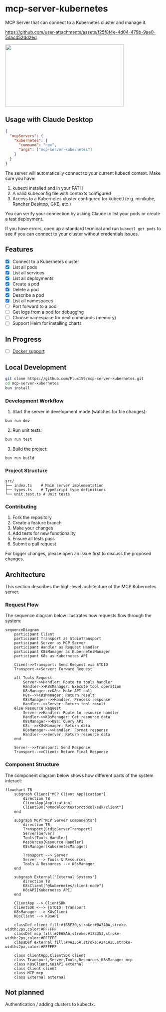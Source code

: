 # mcp-server-kubernetes

MCP Server that can connect to a Kubernetes cluster and manage it.

https://github.com/user-attachments/assets/f25f8f4e-4d04-479b-9ae0-5dac452dd2ed

<a href="https://glama.ai/mcp/servers/w71ieamqrt"><img width="380" height="200" src="https://glama.ai/mcp/servers/w71ieamqrt/badge" /></a>

## Usage with Claude Desktop

```json
{
  "mcpServers": {
    "kubernetes": {
      "command": "npx",
      "args": ["mcp-server-kubernetes"]
    }
  }
}
```

The server will automatically connect to your current kubectl context. Make sure you have:

1. kubectl installed and in your PATH
2. A valid kubeconfig file with contexts configured
3. Access to a Kubernetes cluster configured for kubectl (e.g. minikube, Rancher Desktop, GKE, etc.)

You can verify your connection by asking Claude to list your pods or create a test deployment.

If you have errors, open up a standard terminal and run `kubectl get pods` to see if you can connect to your cluster without credentials issues.

## Features

- [x] Connect to a Kubernetes cluster
- [x] List all pods
- [x] List all services
- [x] List all deployments
- [x] Create a pod
- [x] Delete a pod
- [x] Describe a pod
- [x] List all namespaces
- [ ] Port forward to a pod
- [ ] Get logs from a pod for debugging
- [ ] Choose namespace for next commands (memory)
- [ ] Support Helm for installing charts

## In Progress

- [ ] [Docker support](https://github.com/Flux159/mcp-server-kubernetes/pull/9)

## Local Development

```bash
git clone https://github.com/Flux159/mcp-server-kubernetes.git
cd mcp-server-kubernetes
bun install
```

### Development Workflow

1. Start the server in development mode (watches for file changes):

```bash
bun run dev
```

2. Run unit tests:

```bash
bun run test
```

3. Build the project:

```bash
bun run build
```

### Project Structure

```
src/
├── index.ts    # Main server implementation
├── types.ts    # TypeScript type definitions
└── unit.test.ts # Unit tests
```

### Contributing

1. Fork the repository
2. Create a feature branch
3. Make your changes
4. Add tests for new functionality
5. Ensure all tests pass
6. Submit a pull request

For bigger changes, please open an issue first to discuss the proposed changes.

## Architecture

This section describes the high-level architecture of the MCP Kubernetes server.

### Request Flow

The sequence diagram below illustrates how requests flow through the system:

```mermaid
sequenceDiagram
    participant Client
    participant Transport as StdioTransport
    participant Server as MCP Server
    participant Handler as Request Handler
    participant K8sManager as KubernetesManager
    participant K8s as Kubernetes API

    Client->>Transport: Send Request via STDIO
    Transport->>Server: Forward Request

    alt Tools Request
        Server->>Handler: Route to tools handler
        Handler->>K8sManager: Execute tool operation
        K8sManager->>K8s: Make API call
        K8s-->>K8sManager: Return result
        K8sManager-->>Handler: Process response
        Handler-->>Server: Return tool result
    else Resource Request
        Server->>Handler: Route to resource handler
        Handler->>K8sManager: Get resource data
        K8sManager->>K8s: Query API
        K8s-->>K8sManager: Return data
        K8sManager-->>Handler: Format response
        Handler-->>Server: Return resource data
    end

    Server-->>Transport: Send Response
    Transport-->>Client: Return Final Response
```

### Component Structure

The component diagram below shows how different parts of the system interact:

```mermaid
flowchart TB
    subgraph Client["MCP Client Application"]
        direction TB
        ClientApp[Application]
        ClientSDK["@modelcontextprotocol/sdk/client"]
    end

    subgraph MCP["MCP Server Components"]
        direction TB
        Transport[StdioServerTransport]
        Server[Server]
        Tools[Tools Handler]
        Resources[Resource Handler]
        K8sManager[KubernetesManager]

        Transport --> Server
        Server --> Tools & Resources
        Tools & Resources --> K8sManager
    end

    subgraph External["External Systems"]
        direction TB
        K8sClient["@kubernetes/client-node"]
        K8sAPI[Kubernetes API]
    end

    ClientApp --> ClientSDK
    ClientSDK <--> |STDIO| Transport
    K8sManager --> K8sClient
    K8sClient --> K8sAPI

    classDef client fill:#1B5E20,stroke:#0A2A0A,stroke-width:2px,color:#FFFFFF
    classDef mcp fill:#2E6EA6,stroke:#173353,stroke-width:2px,color:#FFFFFF
    classDef external fill:#4A235A,stroke:#241A2C,stroke-width:2px,color:#FFFFFF

    class ClientApp,ClientSDK client
    class Transport,Server,Tools,Resources,K8sManager mcp
    class K8sClient,K8sAPI external
    class Client client
    class MCP mcp
    class External external
```

## Not planned

Authentication / adding clusters to kubectx.
